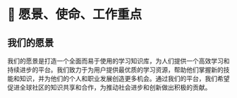 # 🚀 愿景、使命、工作重点

## 我们的愿景

我们的愿景是打造一个全面而易于使用的学习知识库，为人们提供一个高效学习和持续进步的平台。我们致力于为用户提供最优质的学习资源，帮助他们掌握新的技能和知识，并为他们的个人和职业发展创造更多机会。通过我们的平台，我们希望促进全球社区的知识共享和合作，为推动社会进步和创新做出积极的贡献。
